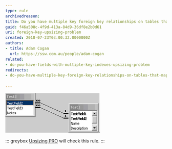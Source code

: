 ```yaml
---
type: rule
archivedreason: 
title: Do you have multiple key foreign key relationships on tables that map to fields of a different name (Upsizing Problem)?
guid: f46a508c-4f9d-413a-84d9-36df8e2b0d61
uri: foreign-key-upsizing-problem
created: 2010-07-23T03:00:32.0000000Z
authors:
- title: Adam Cogan
  url: https://ssw.com.au/people/adam-cogan
related:
- do-you-have-fields-with-multiple-key-indexes-upsizing-problem
redirects:
- do-you-have-multiple-key-foreign-key-relationships-on-tables-that-map-to-fields-of-a-different-name-(upsizing-problem)

---
```


![Figure: Multiple Foreign Key Relationships Different Names](/rules/foreign-key-upsizing-problem/MultipleForeignKeyRelationshipsDifferentNames.jpg) 

<!--endintro-->

::: greybox
[Upsizing PRO](http://www.ssw.com.au/ssw/UpsizingPRO) will check this rule.
:::

